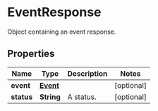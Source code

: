 

# EventResponse

Object containing an event response.
## Properties

Name | Type | Description | Notes
------------ | ------------- | ------------- | -------------
**event** | [**Event**](Event.md) |  |  [optional]
**status** | **String** | A status. |  [optional]



